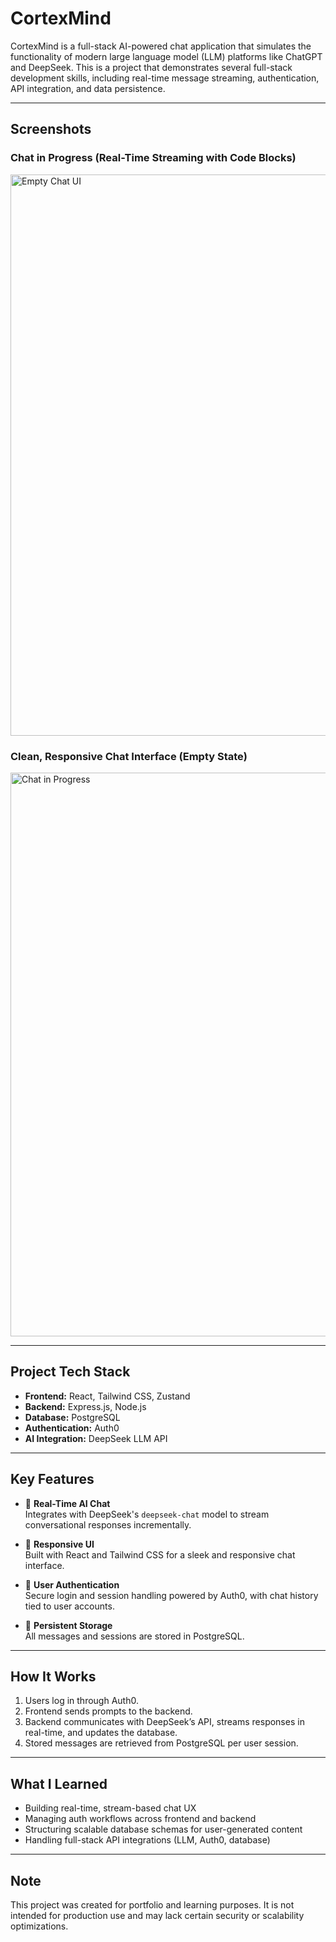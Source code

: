 # CortexMind 

CortexMind is a full-stack AI-powered chat application that simulates the functionality of modern large language model (LLM) platforms like ChatGPT and DeepSeek. This is a project that demonstrates several full-stack development skills, including real-time message streaming, authentication, API integration, and data persistence.

---

## Screenshots

### Chat in Progress (Real-Time Streaming with Code Blocks)
<img width="883" height="898" alt="Empty Chat UI" src="https://github.com/user-attachments/assets/6430b5fa-5fef-4dab-b9e3-03f4ae5e3708" />

### Clean, Responsive Chat Interface (Empty State)
<img width="1916" height="902" alt="Chat in Progress" src="https://github.com/user-attachments/assets/2a0bc066-271b-421d-b904-958e54f613ce" />

---

## Project Tech Stack

- **Frontend:** React, Tailwind CSS, Zustand
- **Backend:** Express.js, Node.js
- **Database:** PostgreSQL
- **Authentication:** Auth0
- **AI Integration:** DeepSeek LLM API

---

## Key Features

- 🔹 **Real-Time AI Chat**  
  Integrates with DeepSeek's `deepseek-chat` model to stream conversational responses incrementally.

- 🔹 **Responsive UI**  
  Built with React and Tailwind CSS for a sleek and responsive chat interface.

- 🔹 **User Authentication**  
  Secure login and session handling powered by Auth0, with chat history tied to user accounts.

- 🔹 **Persistent Storage**  
  All messages and sessions are stored in PostgreSQL.

---

## How It Works

1. Users log in through Auth0.
2. Frontend sends prompts to the backend.
3. Backend communicates with DeepSeek’s API, streams responses in real-time, and updates the database.
4. Stored messages are retrieved from PostgreSQL per user session.

---

## What I Learned

- Building real-time, stream-based chat UX
- Managing auth workflows across frontend and backend
- Structuring scalable database schemas for user-generated content
- Handling full-stack API integrations (LLM, Auth0, database)

---

## Note

This project was created for portfolio and learning purposes. It is not intended for production use and may lack certain security or scalability optimizations.
